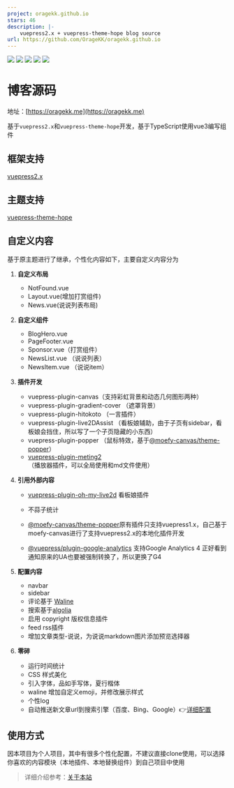 ```yaml
---
project: oragekk.github.io
stars: 46
description: |-
    vuepress2.x + vuepress-theme-hope blog source
url: https://github.com/OrageKK/oragekk.github.io
---
```


![](https://img.shields.io/badge/version-2.5.0-orange) ![](https://img.shields.io/badge/theme-hope-green) ![](https://img.shields.io/badge/powerby-vuepress-lightgrey?style=flat-square&logo=appveyor) ![](https://img.shields.io/badge/deploy-vercel-lightgrey?style=flat-square&logo=vercel) ![](https://img.shields.io/github/last-commit/oragekk/oragekk.github.io?display_timestamp=committer)

# 博客源码

地址：[https://oragekk.me](https://oragekk.me)

基于`vuepress2.x`和`vuepress-theme-hope`开发，基于TypeScript使用vue3编写组件

## 框架支持

[vuepress2.x](https://v2.vuepress.vuejs.org/zh/)

## 主题支持

[vuepress-theme-hope](https://theme-hope.vuejs.press/zh/)

## 自定义内容

基于原主题进行了继承，个性化内容如下，主要自定义内容分为

1. **自定义布局**
   - NotFound.vue
   - Layout.vue(增加打赏组件)
   - News.vue(说说列表布局)

2. **自定义组件**

   - BlogHero.vue
   - PageFooter.vue
   - Sponsor.vue（打赏组件）
   - NewsList.vue （说说列表）
   - NewsItem.vue （说说item）

3. **插件开发**

   - vuepress-plugin-canvas（支持彩虹背景和动态几何图形两种）
   - vuepress-plugin-gradient-cover （遮罩背景）
   - vuepress-plugin-hitokoto （一言插件）
   - vuepress-plugin-live2DAssist （看板娘辅助，由于子页有sidebar，看板娘会挡住，所以写了一个子页隐藏的小东西）
   - vuepress-plugin-popper （鼠标特效，基于[@moefy-canvas/theme-popper](https://github.com/moefyit/moefy-canvas)）
   - [vuepress-plugin-meting2](https://github.com/OrageKK/vuepress-plugin-meting2) （播放器插件，可以全局使用和md文件使用）
4. **引用外部内容**

   - [vuepress-plugin-oh-my-live2d](https://github.com/oh-my-live2d/vuepress-plugin-oh-my-live2d) 看板娘插件

   - 不蒜子统计

   - [@moefy-canvas/theme-popper](https://github.com/moefyit/moefy-canvas)原有插件只支持vuepress1.x，自己基于moefy-canvas进行了支持vuepress2.x的本地化插件开发

   - [@vuepress/plugin-google-analytics](https://v2.vuepress.vuejs.org/zh/reference/plugin/google-analytics.html) 支持Google Analytics 4 正好看到通知原来的UA也要被强制转换了，所以更换了G4
5. **配置内容**
   - navbar
   - sidebar
   - 评论基于 [Waline](https://waline.js.org/)
   - 搜索基于[algolia](https://www.algolia.com/developers/?utm_content=powered_by&utm_source=localhost&utm_medium=referral&utm_campaign=docsearch)
   - 启用 copyright 版权信息插件
   - feed rss插件
   - 增加文章类型-说说，为说说markdown图片添加预览选择器

6. **零碎**
   - 运行时间统计
   - CSS 样式美化
   - 引入字体，品如手写体，夏行楷体
   - waline 增加自定义emoji，并修改展示样式
   - 个性log
   - 自动推送新文章url到搜索引擎（百度、Bing、Google）👉[详细配置](https://oragekk.me/blog/auto-push.html)


## 使用方式
因本项目为个人项目，其中有很多个性化配置，不建议直接clone使用，可以选择你喜欢的内容模块（本地插件、本地替换组件）到自己项目中使用

 >详细介绍参考：[关于本站](https://oragekk.me/about)


